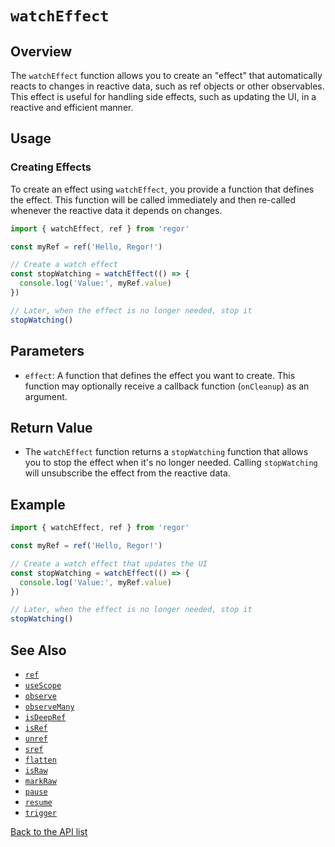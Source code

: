 # `watchEffect`

## Overview

The `watchEffect` function allows you to create an "effect" that automatically reacts to changes in reactive data, such as ref objects or other observables. This effect is useful for handling side effects, such as updating the UI, in a reactive and efficient manner.

## Usage

### Creating Effects

To create an effect using `watchEffect`, you provide a function that defines the effect. This function will be called immediately and then re-called whenever the reactive data it depends on changes.

```ts
import { watchEffect, ref } from 'regor'

const myRef = ref('Hello, Regor!')

// Create a watch effect
const stopWatching = watchEffect(() => {
  console.log('Value:', myRef.value)
})

// Later, when the effect is no longer needed, stop it
stopWatching()
```

## Parameters

- `effect`: A function that defines the effect you want to create. This function may optionally receive a callback function (`onCleanup`) as an argument.

## Return Value

- The `watchEffect` function returns a `stopWatching` function that allows you to stop the effect when it's no longer needed. Calling `stopWatching` will unsubscribe the effect from the reactive data.

## Example

```ts
import { watchEffect, ref } from 'regor'

const myRef = ref('Hello, Regor!')

// Create a watch effect that updates the UI
const stopWatching = watchEffect(() => {
  console.log('Value:', myRef.value)
})

// Later, when the effect is no longer needed, stop it
stopWatching()
```

## See Also

- [`ref`](ref.md)
- [`useScope`](useScope.md)
- [`observe`](observe.md)
- [`observeMany`](observeMany.md)
- [`isDeepRef`](isDeepRef.md)
- [`isRef`](isRef.md)
- [`unref`](unref.md)
- [`sref`](sref.md)
- [`flatten`](flatten.md)
- [`isRaw`](isRaw.md)
- [`markRaw`](markRaw.md)
- [`pause`](pause.md)
- [`resume`](resume.md)
- [`trigger`](trigger.md)

[Back to the API list](regor-api.md)
